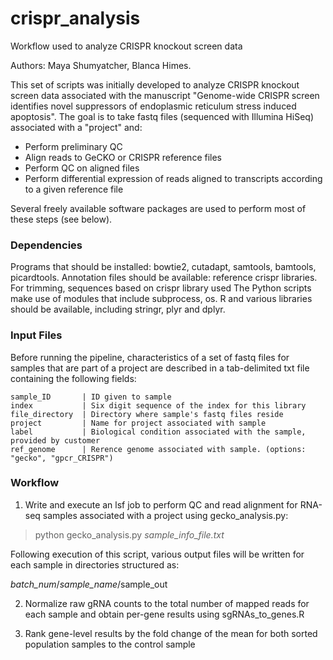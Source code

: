 # crispr_analysis

Workflow used to analyze CRISPR knockout screen data

Authors: Maya Shumyatcher, Blanca Himes.

This set of scripts was initially developed to analyze CRISPR knockout screen data associated with the manuscript "Genome-wide CRISPR screen identifies novel suppressors of endoplasmic reticulum stress induced apoptosis". The goal is to take fastq files (sequenced with Illumina HiSeq) associated with a "project" and:

* Perform preliminary QC
* Align reads to GeCKO or CRISPR reference files
* Perform QC on aligned files
* Perform differential expression of reads aligned to transcripts according to a given reference file

Several freely available software packages are used to perform most of these steps (see below). 

### Dependencies

Programs that should be installed: bowtie2, cutadapt, samtools, bamtools, picardtools.
Annotation files should be available: reference crispr libraries. 
For trimming, sequences based on crispr library used
The Python scripts make use of modules that include subprocess, os.
R and various libraries should be available, including stringr, plyr and dplyr.

### Input Files

Before running the pipeline, characteristics of a set of fastq files for samples that are part of a project are described in a tab-delimited txt file containing the following fields:

```
sample_ID		| ID given to sample 
index			| Six digit sequence of the index for this library
file_directory	| Directory where sample's fastq files reside
project			| Name for project associated with sample
label			| Biological condition associated with the sample, provided by customer
ref_genome		| Rerence genome associated with sample. (options: "gecko", "gpcr_CRISPR")
 ```

### Workflow

1) Write and execute an lsf job to perform QC and read alignment for RNA-seq samples associated with a project using gecko_analysis.py:

> python gecko_analysis.py <i>sample_info_file.txt</i>

Following execution of this script, various output files will be written for each sample in directories structured as:
> 
 <i>batch_num</i>/<i>sample_name</i>/sample_out <br>

2) Normalize raw gRNA counts to the total number of mapped reads for each sample and obtain per-gene results using sgRNAs_to_genes.R

3) Rank gene-level results by the fold change of the mean for both sorted population samples to the control sample
